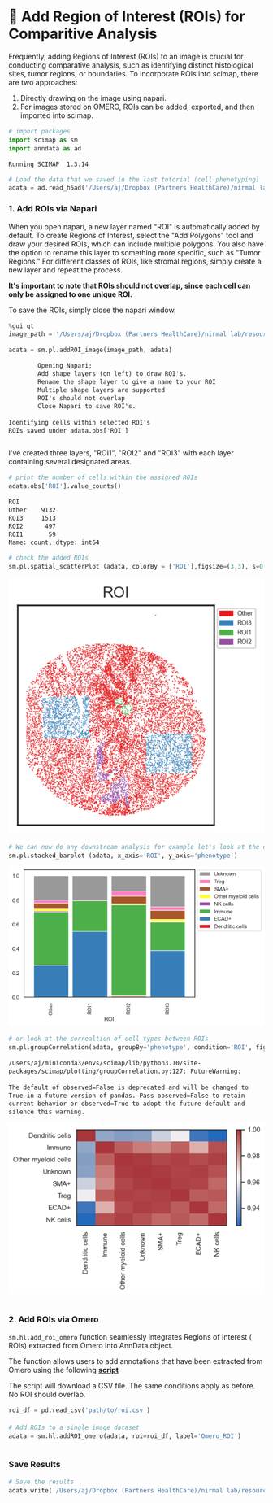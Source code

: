# 🙌 Add Region of Interest (ROIs) for Comparitive Analysis

Frequently, adding Regions of Interest (ROIs) to an image is crucial for conducting comparative analysis, such as identifying distinct histological sites, tumor regions, or boundaries. To incorporate ROIs into scimap, there are two approaches:

1. Directly drawing on the image using napari.
2. For images stored on OMERO, ROIs can be added, exported, and then imported into scimap.


```python
# import packages
import scimap as sm
import anndata as ad
```

    Running SCIMAP  1.3.14



```python
# Load the data that we saved in the last tutorial (cell phenotyping)
adata = ad.read_h5ad('/Users/aj/Dropbox (Partners HealthCare)/nirmal lab/resources/exemplarData/scimapExampleData/scimapExampleData.h5ad')
```

### 1. Add ROIs via Napari

When you open napari, a new layer named "ROI" is automatically added by default. To create Regions of Interest, select the "Add Polygons" tool and draw your desired ROIs, which can include multiple polygons. You also have the option to rename this layer to something more specific, such as "Tumor Regions." For different classes of ROIs, like stromal regions, simply create a new layer and repeat the process.

**It's important to note that ROIs should not overlap, since each cell can only be assigned to one unique ROI.**

To save the ROIs, simply close the napari window.


```python
%gui qt
image_path = '/Users/aj/Dropbox (Partners HealthCare)/nirmal lab/resources/exemplarData/scimapExampleData/registration/exemplar-001.ome.tif'
```


```python
adata = sm.pl.addROI_image(image_path, adata)
```

    
            Opening Napari;
            Add shape layers (on left) to draw ROI's. 
            Rename the shape layer to give a name to your ROI
            Multiple shape layers are supported
            ROI's should not overlap
            Close Napari to save ROI's.
            
    Identifying cells within selected ROI's
    ROIs saved under adata.obs['ROI']



```python

```

I've created three layers, "ROI1", "ROI2" and "ROI3" with each layer containing several designated areas.


```python
# print the number of cells within the assigned ROIs
adata.obs['ROI'].value_counts()
```




    ROI
    Other    9132
    ROI3     1513
    ROI2      497
    ROI1       59
    Name: count, dtype: int64




```python
# check the added ROIs
sm.pl.spatial_scatterPlot (adata, colorBy = ['ROI'],figsize=(3,3), s=0.7, fontsize=5, catCmap='Set1')
```


    
![png](add_rois_scimap_files/add_rois_scimap_11_0.png)
    



```python
# We can now do any downstream analysis for example let's look at the distribution of cell types within these ROIs
sm.pl.stacked_barplot (adata, x_axis='ROI', y_axis='phenotype')
```


    
![png](add_rois_scimap_files/add_rois_scimap_12_0.png)
    



```python
# or look at the correaltion of cell types between ROIs
sm.pl.groupCorrelation(adata, groupBy='phenotype', condition='ROI', figsize=(6,4))
```

    /Users/aj/miniconda3/envs/scimap/lib/python3.10/site-packages/scimap/plotting/groupCorrelation.py:127: FutureWarning:
    
    The default of observed=False is deprecated and will be changed to True in a future version of pandas. Pass observed=False to retain current behavior or observed=True to adopt the future default and silence this warning.
    



    
![png](add_rois_scimap_files/add_rois_scimap_13_1.png)
    



```python

```

### 2. Add ROIs via Omero

`sm.hl.add_roi_omero` function seamlessly integrates Regions of Interest ( ROIs) extracted from Omero into AnnData object.

The function allows users to add annotations that have been extracted from Omero using the following **[script](https://gist.github.com/Yu-AnChen/58754f960ccd540e307ed991bc6901b0)**

The script will download a CSV file. The same conditions apply as before. No ROI should overlap. 

```python
roi_df = pd.read_csv('path/to/roi.csv')

# Add ROIs to a single image dataset
adata = sm.hl.addROI_omero(adata, roi=roi_df, label='Omero_ROI')
```


```python

```

### Save Results


```python
# Save the results
adata.write('/Users/aj/Dropbox (Partners HealthCare)/nirmal lab/resources/exemplarData/scimapExampleData/scimapExampleData.h5ad')
```


```python

```
